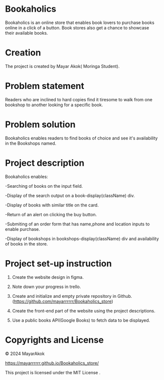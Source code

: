 
# Bookaholics

Bookaholics is an online store that enables book lovers to purchase books online in a click of a button. Book stores also get a chance to showcase their available books.

# Creation

The project is created by Mayar Akok( Moringa Student).

# Problem statement

Readers who are inclined to hard copies find it tiresome to walk from one bookshop to another looking for a specific book. 

# Problem solution

Bookaholics enables readers to find books of choice and see it's availability in the Bookshops named.

# Project description

Bookaholics  enables:

   -Searching of books on the input field.

   -Display of the search output on a book-display(className) div.

   -Display of books with similar title on the card.

   -Return of an alert on clicking the buy button.

   -Submiting of an order form that has name,phone and location inputs to enable purchase.

   -Display of bookshops in bookshops-display(className) div and availability of books in the store.


# Project set-up instruction
 
 1. Create the website design in figma.

 2. Note down your progress in trello.

 3. Create and initialize and empty private repository in Github. 
    (https://github.com/mayarrrrrr/Bookaholics_store)

 4. Create the front-end part of the website using the project descriptions.

 5. Use a public books API(Google Books) to fetch data to be displayed.

 


# Copyrights and License

© 2024 MayarAkok

https://mayarrrrrr.github.io/Bookaholics_store/

This project is licensed under the MIT License .





